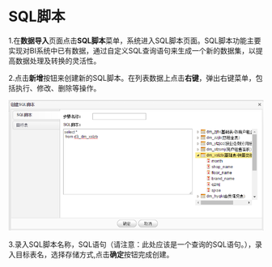 # SQL脚本

1.在**数据导入**页面点击**SQL脚本**菜单，系统进入SQL脚本页面。SQL脚本功能主要实现对BI系统中已有数据，通过自定义SQL查询语句来生成一个新的数据集，以提高数据处理及转换的灵活性。

2.点击**新增**按钮来创建新的SQL脚本。在列表数据上点击**右键**，弹出右键菜单，包括执行、修改、删除等操作。

![sql脚本](QQ图片20161207111732.png)

3.录入SQL脚本名称，SQL语句（请注意：此处应该是一个查询的SQL语句。），录入目标表名，选择存储方式,点击**确定**按钮完成创建。